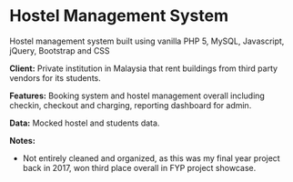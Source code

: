 # Hostel Management System
Hostel management system built using vanilla PHP 5, MySQL, Javascript, jQuery, Bootstrap and CSS

<b>Client:</b> Private institution in Malaysia that rent buildings from third party vendors for its students. 

<b>Features:</b> Booking system and hostel management overall including checkin, checkout and charging, reporting dashboard for admin. 

<b>Data:</b> Mocked hostel and students data. 

<b>Notes:</b>
- Not entirely cleaned and organized, as this was my final year project back in 2017, won third place overall in FYP project showcase.

